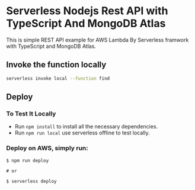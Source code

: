 <!--
title: 'Serverless Nodejs Rest API with TypeScript And MongoDB Atlas'
description: 'This is simple REST API example for AWS Lambda By Serverless framwork with TypeScript and MongoDB Atlas.'
layout: Doc
framework: v1
platform: AWS
language: nodeJS
priority: 10
authorLink: 'https://github.com/Q-Angelo'
authorName: 'May Jun'
authorAvatar: 'https://avatars0.githubusercontent.com/u/17956058?s=460&u=f3acebabd097e6e93d5be5a8366b980fea5b15aa&v=4'
-->
# Serverless Nodejs Rest API with TypeScript And MongoDB Atlas

This is simple REST API example for AWS Lambda By Serverless framwork with TypeScript and MongoDB Atlas.

## Invoke the function locally

```bash
serverless invoke local --function find
```

## Deploy

### To Test It Locally

* Run ```npm install``` to install all the necessary dependencies.
* Run ```npm run local``` use serverless offline to test locally. 

### Deploy on AWS, simply run:

```
$ npm run deploy

# or

$ serverless deploy
```
